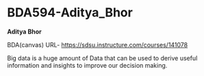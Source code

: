 # BDA594-Aditya_Bhor

**Aditya Bhor**


BDA(canvas) URL- https://sdsu.instructure.com/courses/141078



Big data is a huge amount of Data that can be used to derive useful information and insights to improve our decision making.
